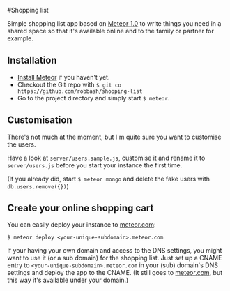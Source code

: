 #Shopping list

Simple shopping list app based on [Meteor 1.0](https://www.meteor.com) to write things you need in a shared space so that it's available online and to the family or partner for example.

## Installation

* [Install Meteor](https://www.meteor.com/install) if you haven't yet.
* Checkout the Git repo with `$ git co https://github.com/robbash/shopping-list`
* Go to the project directory and simply start `$ meteor`.

## Customisation

There's not much at the moment, but I'm quite sure you want to customise the users.

Have a look at `server/users.sample.js`, customise it and rename it to `server/users.js` before you start your instance the first time.

(If you already did, start `$ meteor mongo` and delete the fake users with `db.users.remove({})`)

## Create your online shopping cart

You can easily deploy your instance to [meteor.com](https://www.meteor.com):

`$ meteor deploy <your-unique-subdomain>.meteor.com`

If your having your own domain and access to the DNS settings, you might want to use it (or a sub domain) for the shopping list. Just set up a CNAME entry to `<your-unique-subdomain>.meteor.com` in your (sub) domain's DNS settings and deploy the app to the CNAME. (It still goes to [meteor.com](https://www.meteor.com), but this way it's available under your domain.)